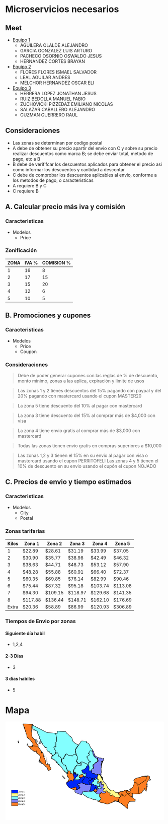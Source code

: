 # Microservicios necesarios

## Meet

- [Equipo 1](https://meet.google.com/idm-xsjr-qtc)
  - AGUILERA OLALDE ALEJANDRO
  - GARCIA GONZALEZ LUIS ARTURO
  - PACHECO OSORNIO OSWALDO JESUS
  - HERNANDEZ CORTES BRAYAN
- [Equipo 2](https://meet.google.com/mam-cbue-uxz)
  - FLORES FLORES ISMAEL SALVADOR
  - LEAL AGUILAR ANDRES
  - MELCHOR HERNANDEZ OSCAR ELI
- [Equipo 3](https://meet.google.com/nrg-kyjo-jpe)
  - HERRERA LOPEZ JONATHAN JESUS
  - RUIZ BEDOLLA MANUEL FABIO
  - ZUCHOVICKI PIZZEDAZ EMILIANO NICOLAS
  - SALAZAR CABALLERO ALEJANDRO
  - GUZMAN GUERRERO RAUL

## Consideraciones

- Las zonas se determinan por codigo postal
- A debe de obtener su precio apartir del envio con C y sobre su precio realizar descuentos como marca B; se debe enviar total, metodo de pago, etc a B
- B debe de verififcar los descuentos aplicados para obtener el precio asi como informar los descuentos y cantidad a descontar
- C debe de comprobar los descuentos aplicables al envio, conforme a los metodos de pago, o caracteristicas
- A requiere B y C
- C requiere B

## A. Calcular precio más iva y comisión

### Caracteristicas

- Modelos
  - Price

### Zonificación

| ZONA | IVA % | COMISION % |
| ---- | ----- | ---------- |
| 1    | 16    | 8          |
| 2    | 17    | 15         |
| 3    | 15    | 20         |
| 4    | 12    | 6          |
| 5    | 10    | 5          |

## B. Promociones y cupones

### Caracteristicas

- Modelos
  - Price
  - Coupon

### Consideraciones

> Debe de poder generar cupones con las reglas de % de descuento, monto minimo, zonas a las aplica, expiración y limite de usos

> Las zonas 1 y 2 tienes descuentos del 15% pagando con paypal y del 20% pagando con mastercard usando el cupon MASTER20

> La zona 5 tiene descuento del 10% al pagar con mastercard

> La zona 3 tiene descuento del 15% al comprar más de $4,000 con visa

> La zona 4 tiene envio gratis al comprar más de $3,000 con mastercard

> Todas las zonas tienen envio gratis en compras superiores a $10,000

> Las zonas 1,2 y 3 tienen el 15% en su envio al pagar con visa o mastercard usando el cupon
> PERRITOFELI
> Las zonas 4 y 5 tienen el 10% de descuento en su envio usando el cupón el cupon NOJADO

## C. Precios de envio y tiempo estimados

### Caracteristicas

- Modelos
  - City
  - Postal

### Zonas tarifarias

| Kilos | Zona 1  | Zona 2  | Zona 3  | Zona 4  | Zona 5  |
| ----- | ------- | ------- | ------- | ------- | ------- |
| 1     | $22.89  | $28.61  | $31.19  | $33.99  | $37.05  |
| 2     | $30.90  | $35.77  | $38.98  | $42.49  | $46.32  |
| 3     | $38.63  | $44.71  | $48.73  | $53.12  | $57.90  |
| 4     | $48.28  | $55.88  | $60.91  | $66.40  | $72.37  |
| 5     | $60.35  | $69.85  | $76.14  | $82.99  | $90.46  |
| 6     | $75.44  | $87.32  | $95.18  | $103.74 | $113.08 |
| 7     | $94.30  | $109.15 | $118.97 | $129.68 | $141.35 |
| 8     | $117.88 | $136.44 | $148.71 | $162.10 | $176.69 |
| Extra | $20.36  | $58.89  | $86.99  | $120.93 | $306.89 |

### Tiempos de Envio por zonas

#### Siguiente día habil

- 1,2,4

#### 2-3 Días

- 3

#### 3 días habiles

- 5

# Mapa

![Mapa](./zones.png)

